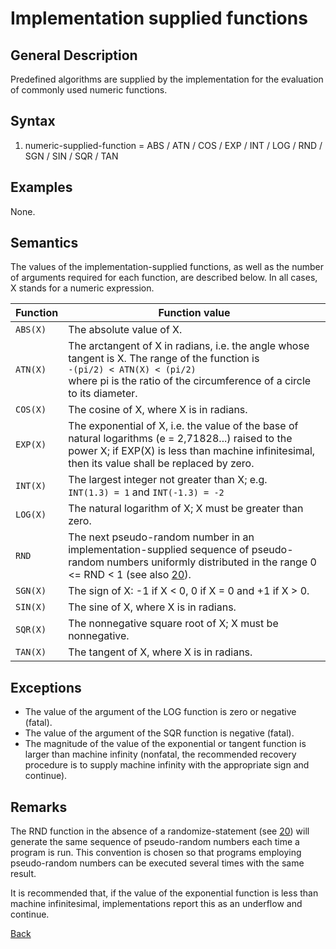 # Implementation supplied functions
## General Description

Predefined algorithms are supplied by the implementation for the evaluation of commonly used numeric functions. 

## Syntax

1. numeric-supplied-function = ABS / ATN / COS / EXP / INT / LOG / RND / SGN / SIN / SQR / TAN 

## Examples 

None. 

## Semantics 

The values of the implementation-supplied functions, as well as the number of arguments required for each function, are described below. In all cases, X stands for a numeric expression. 

| Function                 | Function value                                                                                                                                                                                             |
|--------------------------|------------------------------------------------------------------------------------------------------------------------------------------------------------------------------------------------------------|
| `ABS(X)`                 | The absolute value of X.                                                                                                                                                                                   |
| `ATN(X)`                 | The arctangent of X in radians, i.e. the angle whose tangent is X. The range of the function is<br>`-(pi/2) < ATN(X) < (pi/2)`<br>where pi is the ratio of the circumference of a circle to its diameter.  |
| `COS(X)`                 | The cosine of X, where X is in radians.                                                                                                                                                                    |
| `EXP(X)`                 | The exponential of X, i.e. the value of the base of natural logarithms (e = 2,71828...) raised to the power X; if EXP(X) is less than machine infinitesimal, then its value shall be replaced by zero.     |
| `INT(X)`                 | The largest integer not greater than X; e.g.<br>`INT(1.3) = 1` and `INT(-1.3) = -2`                                                                                                                        |
| `LOG(X)`                 | The natural logarithm of X; X must be greater than zero.                                                                                                                                                   |
| `RND`                    | The next pseudo-random number in an implementation-supplied sequence of pseudo-random numbers uniformly distributed in the range 0 <= RND < 1 (see also [20](20_randomize_statement.md)).                  |
| `SGN(X)`                 | The sign of X: -1 if X < 0, 0 if X = 0 and +1 if X > 0.                                                                                                                                                    |
| `SIN(X)`                 | The sine of X, where X is in radians.                                                                                                                                                                      |
| `SQR(X)`                 | The nonnegative square root of X; X must be nonnegative.                                                                                                                                                   |
| `TAN(X)`                 | The tangent of X, where X is in radians.                                                                                                                                                                   |

## Exceptions

- The value of the argument of the LOG function is zero or negative (fatal).
- The value of the argument of the SQR function is negative (fatal).
- The magnitude of the value of the exponential or tangent function is larger than machine infinity (nonfatal, the recommended recovery procedure is to supply machine infinity with the appropriate sign and continue).

## Remarks 

The RND function in the absence of a randomize-statement (see [20](20_randomize_statement.md)) will generate the same sequence of pseudo-random numbers each time a program is run. This convention is chosen so that programs employing pseudo-random numbers can be executed several times with the same result. 

It is recommended that, if the value of the exponential function is less than machine infinitesimal, implementations report this as an underflow and continue.

[Back](./)
